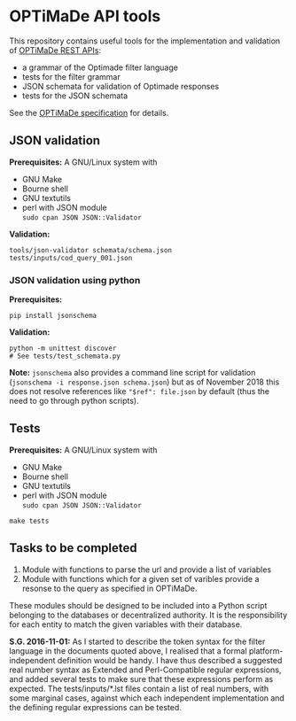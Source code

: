 # OPTiMaDe API tools

This repository contains useful tools for the implementation and
validation of [OPTiMaDe REST APIs](https://www.optimade.org/):

 * a grammar of the Optimade filter language
 * tests for the filter grammar
 * JSON schemata for validation of Optimade responses
 * tests for the JSON schemata

See the [OPTiMaDe specification](https://github.com/Materials-Consortia/OPTiMaDe)
for details.


## JSON validation

**Prerequisites:** A GNU/Linux system with

 * GNU Make
 * Bourne shell
 * GNU textutils
 * perl with JSON module  
   `sudo cpan JSON JSON::Validator`

**Validation:**
```
tools/json-validator schemata/schema.json tests/inputs/cod_query_001.json
```

### JSON validation using python

**Prerequisites:**
```
pip install jsonschema
```

**Validation:**
```
python -m unittest discover
# See tests/test_schemata.py
```

**Note:** `jsonschema` also provides a command line script for validation (`jsonschema -i response.json schema.json`)
but as of November 2018 this does not resolve references like `"$ref": file.json` by default (thus the need to go through python scripts).

## Tests

**Prerequisites:** A GNU/Linux system with

 * GNU Make
 * Bourne shell
 * GNU textutils
 * perl with JSON module  
   `sudo cpan JSON JSON::Validator`

```
make tests
```


## Tasks to be completed

1. Module with functions to parse the url and provide a list of variables
2. Module with functions which for a given set of varibles provide a resonse to the query as specified in OPTiMaDe.

These modules should be designed to be included into a Python script belonging to the databases or decentralized authority. It is the responsibility for each entity to match the given variables with their database.

**S.G. 2016-11-01:**
As I started to describe the token syntax for the filter language in the documents quoted above, I realised that a formal platform-independent definition would be handy. I have thus described a suggested real number syntax as Extended and Perl-Compatible regular expressions, and added several tests to make sure that these expressions perform as expected. The tests/inputs/*.lst files contain a list of real numbers, with some marginal cases, against which each independent implementation and the defining regular expressions can be tested.
